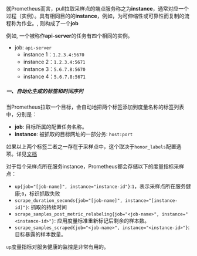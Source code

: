 就Prometheus而言，pull拉取采样点的端点服务称之为**instance**，通常对应一个过程（实例）。具有相同目的的**instance**，例如，为可伸缩性或可靠性而复制的流程称为作业。, 则构成了一个**job**

例如, 一个被称作**api-server**的任务有四个相同的实例。
 - job: `api-server`
     - instance 1：`1.2.3.4:5670`
     - instance 2：`1.2.3.4:5671`
     - instance 3：`5.6.7.8:5670`
     - instance 4：`5.6.7.8:5671`

##### 一、自动化生成的标签和时间序列
当Prometheus拉取一个目标，会自动地把两个标签添加到度量名称的标签列表中，分别是：
  - **job**: 目标所属的配置任务名称。
  - **instance**: 被抓取的目标网址的一部分务: `host:port`

如果以上两个标签二者之一存在于采样点中，这个取决于`honor_labels`配置选项。详见[文档](https://prometheus.io/docs/operating/configuration/#%3Cscrape_config%3E)

对于每个采样点所在服务instance，Prometheus都会存储以下的度量指标采样点：
 - `up{job="[job-name]", instance="instance-id"}`:`1`，表示采样点所在服务健康;`0`，标识抓取失败
 - `scrape_duration_seconds{job="[job-name]", instance="[instance-id]"}`: 抓取的持续时间
 - `scrape_samples_post_metric_relabeling{job="<job-name>", instance="<instance-id>"}`: 应用度量标准重新标记后剩余的样本数。
 - `scrape_samples_scraped{job="<job-name>", instance="<instance-id>"}`: 目标暴露的样本数量。

`up`度量指标对服务健康的监控是非常有用的。
